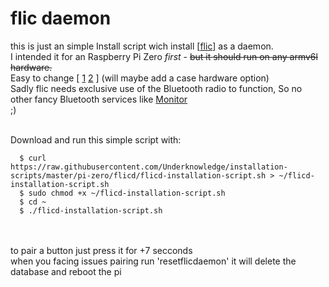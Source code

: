 # flic daemon
this is just an simple Install script wich install [[flic](https://github.com/50ButtonsEach/fliclib-linux-hci)] as a daemon.<br>
I intended it for an Raspberry Pi Zero *first* - ~~but it should run on any armv6l hardware.~~<br>
Easy to change [ [1](https://github.com/Underknowledge/installation-scripts/blob/master/pi-zero/flicd/flicd-installation-script.sh#L20) [2](https://github.com/50ButtonsEach/fliclib-linux-hci/tree/master/bin) ] (will maybe add a case hardware option) <br>
Sadly flic needs exclusive use of the Bluetooth radio to function, So no other fancy Bluetooth services like [Monitor](https://github.com/andrewjfreyer/monitor) <br>
;) 

 <br>
Download and run this simple script with:

``` 
  $ curl https://raw.githubusercontent.com/Underknowledge/installation-scripts/master/pi-zero/flicd/flicd-installation-script.sh > ~/flicd-installation-script.sh
  $ sudo chmod +x ~/flicd-installation-script.sh
  $ cd ~
  $ ./flicd-installation-script.sh
``` 

 <br>
 <br>
to pair a button just press it for +7 secconds <br>
when you facing issues pairing run 'resetflicdaemon' it will delete the database and reboot the pi <br>
